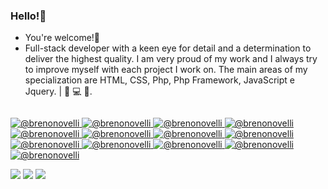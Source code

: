 ### Hello!👋
- You're welcome!🚀
- Full-stack developer with a keen eye for detail and a determination to deliver the highest quality. I am very proud of my work and I always try to improve myself with each project I work on. The main areas of my specialization are HTML, CSS, Php, Php Framework, JavaScript e Jquery. | 💜 💻 🚀.

<div align="center">
  <a href="https://www.linkedin.com/in/brunocristo-dev/">
  <img height="https://avatars.githubusercontent.com/u/72399765?v=4"/>
</div>
  
![ @brenonovelli](https://img.shields.io/badge/HTML5-E34F26?style=for-the-badge&logo=HTML5&logoColor=white)
![ @brenonovelli](https://img.shields.io/badge/CSS3-1572B6?style=for-the-badge&logo=CSS3)
![ @brenonovelli](https://img.shields.io/badge/bootstrap-%238511FA.svg?style=for-the-badge&logo=bootstrap&logoColor=white)
![ @brenonovelli](https://img.shields.io/badge/tailwindcss-%2338B2AC.svg?style=for-the-badge&logo=tailwind-css&logoColor=white)
![ @brenonovelli](https://img.shields.io/badge/php-%23777BB4.svg?style=for-the-badge&logo=php&logoColor=white)
![ @brenonovelli](https://img.shields.io/badge/laravel-%23FF2D20.svg?style=for-the-badge&logo=laravel&logoColor=white)
![ @brenonovelli](https://img.shields.io/badge/CodeIgniter-%23EF4223.svg?style=for-the-badge&logo=codeIgniter&logoColor=white)
![ @brenonovelli](https://img.shields.io/badge/JavaScript-282A37?style=for-the-badge&logo=JavaScript)
![ @brenonovelli](https://img.shields.io/badge/jquery-%230769AD.svg?style=for-the-badge&logo=jquery&logoColor=white)
![ @brenonovelli](https://img.shields.io/badge/jira-%230A0FFF.svg?style=for-the-badge&logo=jira&logoColor=white)
![ @brenonovelli](https://img.shields.io/badge/mysql-%2300f.svg?style=for-the-badge&logo=mysql&logoColor=white)
![ @brenonovelli](https://img.shields.io/badge/git-%23F05033.svg?style=for-the-badge&logo=git&logoColor=white)
![ @brenonovelli](https://img.shields.io/badge/Visual%20Studio%20Code-0078d7.svg?style=for-the-badge&logo=visual-studio-code&logoColor=white)
  
 
<div> 
 
 <a href="https://www.facebook.com/bruno.crist1245/" target="_blank"><img src="https://img.shields.io/badge/Facebook-1877F2?style=for-the-badge&logo=facebook&logoColor=white" target="_blank"></a> 
  <a href = "mailto:brunocristo55@gmail.com"><img src="https://img.shields.io/badge/-Gmail-%23333?style=for-the-badge&logo=gmail&logoColor=white" target="_blank"></a>
  <a href="https://www.linkedin.com/in/brunocristo-dev/" target="_blank"><img src="https://img.shields.io/badge/-LinkedIn-%230077B5?style=for-the-badge&logo=linkedin&logoColor=white" target="_blank"></a>
 
</div>
